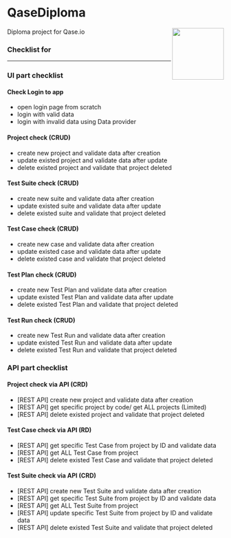# QaseDiploma

Diploma project for Qase.io
<a href="https://qase.io/">
<img src="https://app.qase.ca/sites/all/themes/qase/images/source/dashboard/img/blue-logo.png" align="right" height="120" />
</a>

### Checklist for

---------------------

### **UI part checklist**

#### **Check Login to app**

- open login page from scratch
- login with valid data
- login with invalid data using Data provider

#### **Project check (CRUD)**

- create new project and validate data after creation
- update existed project and validate data after update
- delete existed project and validate that project deleted

#### **Test Suite check (CRUD)**

- create new suite and validate data after creation
- update existed suite and validate data after update
- delete existed suite and validate that project deleted

#### **Test Case check (CRUD)**

- create new case and validate data after creation
- update existed case and validate data after update
- delete existed case and validate that project deleted

#### **Test Plan check (CRUD)**

- create new Test Plan and validate data after creation
- update existed Test Plan and validate data after update
- delete existed Test Plan and validate that project deleted

#### **Test Run check (CRUD)**

- create new Test Run and validate data after creation
- update existed Test Run and validate data after update
- delete existed Test Run and validate that project deleted

### **API part checklist**

#### **Project check via API (CRD)**

- [REST API] create new project and validate data after creation
- [REST API] get specific project by code/ get ALL projects (Limited)
- [REST API] delete existed project and validate that project deleted

#### **Test Case check via API (RD)**

- [REST API] get specific Test Case from project by ID and validate data
- [REST API] get ALL Test Case from project
- [REST API] delete existed Test Case and validate that project deleted

#### **Test Suite check via API (CRD)**

- [REST API] create new Test Suite and validate data after creation
- [REST API] get specific Test Suite from project by ID and validate data
- [REST API] get ALL Test Suite from project
- [REST API] update specific Test Suite from project by ID and validate data
- [REST API] delete existed Test Suite and validate that project deleted